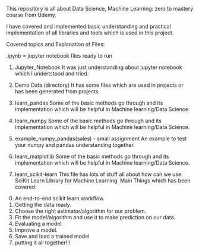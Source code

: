 This repository is all about Data Science, Machine Learning: zero to mastery course from Udemy.

I have covered and implemented basic understanding and practical implementation of all libraries and tools which is used in this project.

Covered topics and Explanation of Files:

.ipynb = jupyter notebook files ready to run

1) Jupyter_Notebook
It was just understanding about jupyter notebook which I undertstood and tried.

2) Demo Data (directory)
It has some files which are used in projects or has been generated from projects.

3) learn_pandas
Some of the basic methods go through and its implementation which will be helpful in Machine learning/Data Science.

3) learn_numpy
Some of the basic methods go through and its implementation which will be helpful in Machine learning/Data Science.

4) example_numpy_pandas(sales) - small assignment
An example to test your numpy and pandas understanding together.

5) learn_matplotlib
Some of the basic methods go through and its implementation which will be helpful in Machine learning/Data Science.

6) learn_scikit-learn
This file has lots of stuff all about how can we use SciKit Learn Library for Machine Learning.
Main Things which has been covered:

0. An end-to-end scikit learn workflow.
1. Getting the data ready.
2. Choose the right estimator/algorithm for our problem.
3. Fit the model/algorithm and use it to make prediction on our data. 
4. Evaluating a model.
5. Improve a model.
6. Save and load a trained model
7. putting it all together!!!
